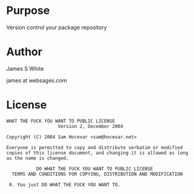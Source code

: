 # Purpose
Version control your package repository

# Author
James S White 

james at websages.com

# License 

    WHAT THE FUCK YOU WANT TO PUBLIC LICENSE
                       Version 2, December 2004

    Copyright (C) 2004 Sam Hocevar <sam@hocevar.net>

    Everyone is permitted to copy and distribute verbatim or modified
    copies of this license document, and changing it is allowed as long
    as the name is changed.

               DO WHAT THE FUCK YOU WANT TO PUBLIC LICENSE
      TERMS AND CONDITIONS FOR COPYING, DISTRIBUTION AND MODIFICATION
   
     0. You just DO WHAT THE FUCK YOU WANT TO. 
